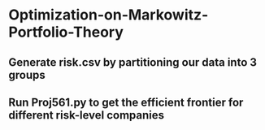# Optimization-on-Markowitz-Portfolio-Theory
## Generate risk.csv by partitioning our data into 3 groups 
## Run Proj561.py to get the efficient frontier for different risk-level companies 
